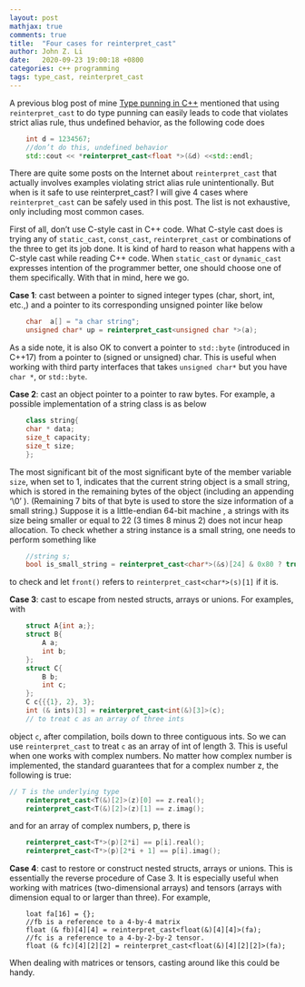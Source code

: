 ```yaml
---
layout: post
mathjax: true
comments: true
title:  "Four cases for reinterpret_cast"
author: John Z. Li
date:   2020-09-23 19:00:18 +0800
categories: c++ programming
tags: type_cast, reinterpret_cast
---
```

A previous blog post of mine [Type punning in C++](https://bylizhao.github.io/c++/programming/2020/08/01/type-punning-in-C++.html)
mentioned that using `reinterpret_cast` to do type punning can easily leads to code that
violates strict alias rule, thus undefined behavior, as the following code does
```cpp
    int d = 1234567;
    //don’t do this, undefined behavior
    std::cout << *reinterpret_cast<float *>(&d) <<std::endl;
```
There are quite some posts on the Internet about `reinterpret_cast`
that actually involves examples violating strict alias rule unintentionally.
But when is it safe to use reinterpret_cast?
I will give 4 cases where `reinterpret_cast` can be safely used in this post.
The list is not exhaustive, only including most common cases.

First of all, don’t use C-style cast in C++ code. What C-style cast does is
trying any of `static_cast`, `const_cast`, `reinterpret_cast` or
combinations of the three to get its job done.
It is kind of hard to reason what happens with a C-style cast while
reading C++ code.
When `static_cast` or `dynamic_cast` expresses intention of the programmer better,
one should choose one of them specifically. With that in mind, here we go.

**Case 1**: cast between a pointer to signed integer types (char, short, int, etc.,)
and a pointer to its corresponding unsigned pointer like below
```cpp
    char  a[] = "a char string";
    unsigned char* up = reinterpret_cast<unsigned char *>(a);
```
As a side note, it is also OK to convert a pointer to `std::byte` (introduced in C++17)
from a pointer to (signed or unsigned) char.
This is useful when working with third party interfaces that takes `unsigned char*` but you have `char *`, or `std::byte`.

**Case 2**: cast an object pointer to a pointer to raw bytes. For example, a possible implementation of a string class is as below
```cpp
    class string{
    char * data;
    size_t capacity;
    size_t size;
    };
```
The most significant bit of the most significant byte of the member variable `size`,
when set to 1, indicates that the current string object is a small string,
which is stored in the remaining bytes of the object (including an appending ‘\0’ ).
(Remaining 7 bits of that byte is used to store the size information of a small string.)
Suppose it is a little-endian 64-bit machine ,
a strings with its size being smaller or equal to 22 (3 times 8 minus 2)
does not incur heap allocation.
To check whether a string instance is a small string, one needs to perform something like
```cpp
    //string s;
    bool is_small_string = reinterpret_cast<char*>(&s)[24] & 0x80 ? true : false ;
```
to check and let `front()` refers to `reinterpret_cast<char*>(s)[1]` if it is.

**Case 3**: cast to escape from nested structs, arrays or unions. For examples, with
```cpp
    struct A{int a;};
    struct B{
        A a;
        int b;
    };
    struct C{
        B b;
        int c;
    };
    C c{{{1}, 2}, 3};
    int (& ints)[3] = reinterpret_cast<int(&)[3]>(c);
	// to treat c as an array of three ints
```
object `c`, after compilation, boils down to three contiguous ints.
So we can use `reinterpret_cast` to treat `c` as an array of int of length 3.
This is useful when one works with complex numbers.
No matter how complex number is implemented,
the standard guarantees that for a complex number z, the following is true:
```cpp
// T is the underlying type
    reinterpret_cast<T(&)[2]>(z)[0] == z.real();
    reinterpret_cast<T(&)[2]>(z)[1] == z.imag();
```
and for an array of complex numbers, p, there is
```cpp
    reinterpret_cast<T*>(p)[2*i] == p[i].real();
    reinterpret_cast<T*>(p)[2*i + 1] == p[i].imag();
```

**Case 4**: cast to restore or construct nested structs, arrays or unions.
This is essentially the reverse procedure of Case 3.
It is especially useful when working with matrices (two-dimensional arrays)
and tensors (arrays with dimension equal to or larger than three). For example,
```cppp
    loat fa[16] = {};
    //fb is a reference to a 4-by-4 matrix
    float (& fb)[4][4] = reinterpret_cast<float(&)[4][4]>(fa);
    //fc is a reference to a 4-by-2-by-2 tensor.
    float (& fc)[4][2][2] = reinterpret_cast<float(&)[4][2][2]>(fa);
```
When dealing with matrices or tensors, casting around like this could be handy.
